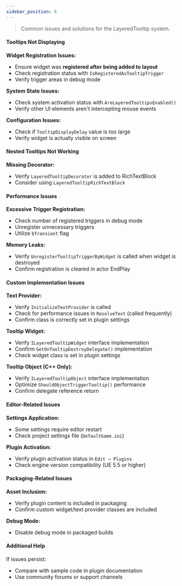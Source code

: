 ```yaml
---
sidebar_position: 8
---
```

> Common issues and solutions for the LayeredTooltip system.

#### Tooltips Not Displaying

**Widget Registration Issues:**

- Ensure widget was **registered after being added to layout**
- Check registration status with `IsRegisteredAsTooltipTrigger`
- Verify trigger areas in debug mode

**System State Issues:**

- Check system activation status with `AreLayeredTooltipsEnabled()`
- Verify other UI elements aren't intercepting mouse events

**Configuration Issues:**

- Check if `TooltipDisplayDelay` value is too large
- Verify widget is actually visible on screen

#### Nested Tooltips Not Working

**Missing Decorator:**

- Verify `LayeredTooltipDecorator` is added to RichTextBlock
- Consider using `LayeredTooltipRichTextBlock`

#### Performance Issues

**Excessive Trigger Registration:**

- Check number of registered triggers in debug mode
- Unregister unnecessary triggers
- Utilize `bTransient` flag

**Memory Leaks:**

- Verify `UnregisterTooltipTriggerByWidget` is called when widget is destroyed
- Confirm registration is cleared in actor EndPlay

#### Custom Implementation Issues

**Text Provider:**

- Verify `InitializeTextProvider` is called
- Check for performance issues in `ResolveText` (called frequently)
- Confirm class is correctly set in plugin settings

**Tooltip Widget:**

- Verify `ILayeredTooltipWidget` interface implementation
- Confirm `GetOnTooltipDestroyDelegate()` implementation
- Check widget class is set in plugin settings

**Tooltip Object (C++ Only):**

- Verify `ILayeredTooltipObject` interface implementation
- Optimize `ShouldObjectTriggerTooltip()` performance
- Confirm delegate reference return

#### Editor-Related Issues

**Settings Application:**

- Some settings require editor restart
- Check project settings file (`DefaultGame.ini`)

**Plugin Activation:**

- Verify plugin activation status in `Edit → Plugins`
- Check engine version compatibility (UE 5.5 or higher)

#### Packaging-Related Issues

**Asset Inclusion:**

- Verify plugin content is included in packaging
- Confirm custom widget/text provider classes are included

**Debug Mode:**

- Disable debug mode in packaged builds

#### Additional Help

If issues persist:

- Compare with sample code in plugin documentation
- Use community forums or support channels